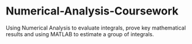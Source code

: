 # Numerical-Analysis-Coursework
Using Numerical Analysis to evaluate integrals, prove key mathematical results and using MATLAB to estimate a group of integrals.
